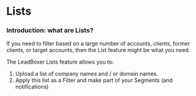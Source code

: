 # Lists



### Introduction: what are Lists?

If you need to filter based on a large number of accounts, clients, former clients, or target accounts, then the List feature might be what you need.

The LeadBoxer Lists feature allows you to:&#x20;

1. Upload a list of company names and / or domain names.&#x20;
2. Apply this list as a Filter and make part of your Segments (and notifications)

##
